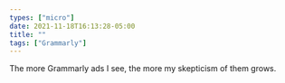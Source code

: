 ```yaml
---
types: ["micro"]
date: 2021-11-18T16:13:28-05:00
title: ""
tags: ["Grammarly"]
---
```

The more Grammarly ads I see, the more my skepticism of them grows.

